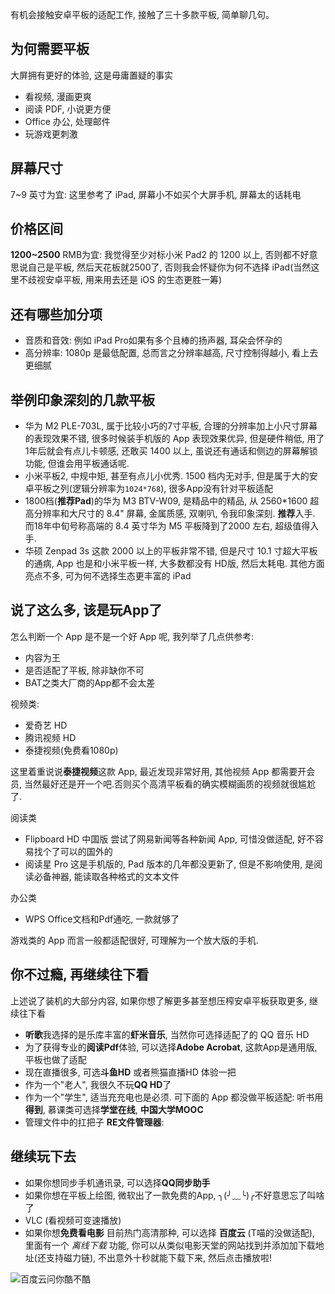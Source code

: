 有机会接触安卓平板的适配工作, 接触了三十多款平板, 简单聊几句。

## 为何需要平板

大屏拥有更好的体验, 这是毋庸置疑的事实

* 看视频, 漫画更爽
* 阅读 PDF, 小说更方便
* Office 办公, 处理邮件
* 玩游戏更刺激

## 屏幕尺寸

7~9 英寸为宜: 这里参考了 iPad, 屏幕小不如买个大屏手机, 屏幕太的话耗电

## 价格区间

**1200~2500** RMB为宜: 我觉得至少对标小米 Pad2 的 1200 以上, 否则都不好意思说自己是平板, 然后天花板就2500了, 否则我会怀疑你为何不选择 iPad(当然这里不歧视安卓平板, 用来用去还是 iOS 的生态更胜一筹)

## 还有哪些加分项

* 音质和音效: 例如 iPad Pro如果有多个且棒的扬声器, 耳朵会怀孕的
* 高分辨率: 1080p 是最低配置, 总而言之分辨率越高, 尺寸控制得越小, 看上去更细腻

## 举例印象深刻的几款平板

* 华为 M2 PLE-703L, 属于比较小巧的7寸平板, 合理的分辨率加上小尺寸屏幕的表现效果不错, 很多时候装手机版的 App 表现效果优异, 但是硬件稍低, 用了1年后就会有点儿卡顿感, 还敢买 1400 以上, 虽说还有通话和侧边的屏幕解锁功能, 但谁会用平板通话呢.
* 小米平板2, 中规中矩, 甚至有点儿小优秀. 1500 档内无对手, 但是属于大的安卓平板之列(逻辑分辨率为`1024*768`), 很多App没有针对平板适配
* 1800档(**推荐Pad**)的华为 M3 BTV-W09, 是精品中的精品, 从 2560*1600 超高分辨率和大尺寸的 8.4" 屏幕, 金属质感, 双喇叭, 令我印象深刻. **推荐**入手.
而18年中旬号称高端的 8.4 英寸华为 M5 平板降到了2000 左右, 超级值得入手.
* 华硕 Zenpad 3s 这款 2000 以上的平板非常不错, 但是尺寸 10.1 寸超大平板的通病, App 也是和小米平板一样, 大多数都没有 HD版, 然后太耗电. 其他方面亮点不多, 可为何不选择生态更丰富的 iPad

## 说了这么多, 该是玩App了

怎么判断一个 App 是不是一个好 App 呢, 我列举了几点供参考:

* 内容为王
* 是否适配了平板, 除非缺你不可
* BAT之类大厂商的App都不会太差

视频类:

* 爱奇艺 HD
* 腾讯视频 HD
* 泰捷视频(免费看1080p)

这里着重说说**泰捷视频**这款 App, 最近发现非常好用, 其他视频 App 都需要开会员, 当然最好还是开一个吧.否则买个高清平板看的确实模糊画质的视频就很尴尬了.

阅读类

* Flipboard HD 中国版
尝试了网易新闻等各种新闻 App, 可惜没做适配, 好不容易找个了可以的国外的
* 阅读星 Pro
这是手机版的, Pad 版本的几年都没更新了, 但是不影响使用, 是阅读必备神器, 能读取各种格式的文本文件

办公类

* WPS
Office文档和Pdf通吃, 一款就够了

游戏类的 App 而言一般都适配很好, 可理解为一个放大版的手机.

## 你不过瘾, 再继续往下看

上述说了装机的大部分内容, 如果你想了解更多甚至想压榨安卓平板获取更多, 继续往下看

* **听歌**我选择的是乐库丰富的**虾米音乐**, 当然你可选择适配了的 QQ 音乐 HD
* 为了获得专业的**阅读Pdf**体验, 可以选择**Adobe Acrobat**, 这款App是通用版, 平板也做了适配
* 现在直播很多, 可选**斗鱼HD** 或者熊猫直播HD 体验一把
* 作为一个"老人", 我很久不玩**QQ HD**了
* 作为一个"学生", 适当充充电也是必须. 可下面的 App 都没做平板适配: 听书用**得到**, 慕课类可选择**学堂在线**, **中国大学MOOC**
* 管理文件中的扛把子 **RE文件管理器**:

## 继续玩下去

* 如果你想同步手机通讯录, 可以选择**QQ同步助手**
* 如果你想在平板上绘图, 微软出了一款免费的App, ╮(╯﹏╰)╭不好意思忘了叫啥了
* VLC (看视频可变速播放)
* 如果你想**免费看电影** 目前热门高清那种, 可以选择 **百度云** (T喵的没做适配), 里面有一个 *离线下载* 功能, 你可以从类似电影天堂的网站找到并添加加下载地址(还支持磁力链), 不出意外十秒就能下载下来, 然后点击播放啦!

![百度云问你酷不酷](https://upload-images.jianshu.io/upload_images/1662509-3651649a79dfee81.png?imageMogr2/auto-orient/strip%7CimageView2/2/w/1240)
